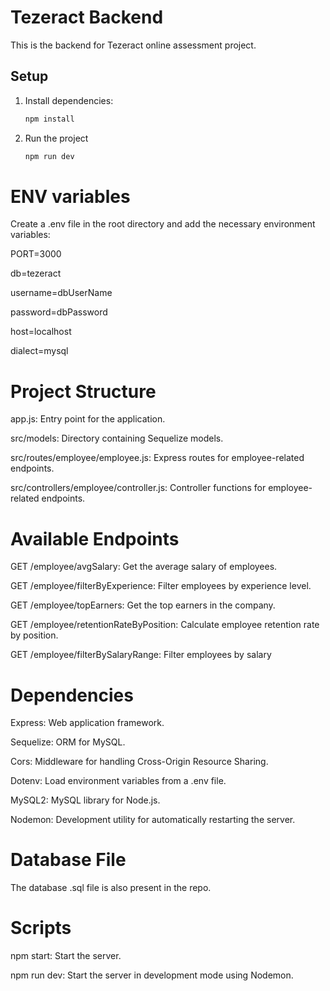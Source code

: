 # Tezeract Backend

This is the backend for Tezeract online assessment project.

## Setup

1. Install dependencies:

   ```bash
   npm install

   ```

2. Run the project
   ```bash
   npm run dev
   ```

# ENV variables

Create a .env file in the root directory and add the necessary environment variables:

PORT=3000

db=tezeract

username=dbUserName

password=dbPassword

host=localhost

dialect=mysql

# Project Structure

app.js: Entry point for the application.

src/models: Directory containing Sequelize models.

src/routes/employee/employee.js: Express routes for employee-related endpoints.

src/controllers/employee/controller.js: Controller functions for employee-related endpoints.

# Available Endpoints

GET /employee/avgSalary: Get the average salary of employees.

GET /employee/filterByExperience: Filter employees by experience level.

GET /employee/topEarners: Get the top earners in the company.

GET /employee/retentionRateByPosition: Calculate employee retention rate by position.

GET /employee/filterBySalaryRange: Filter employees by salary

# Dependencies

Express: Web application framework.

Sequelize: ORM for MySQL.

Cors: Middleware for handling Cross-Origin Resource Sharing.

Dotenv: Load environment variables from a .env file.

MySQL2: MySQL library for Node.js.

Nodemon: Development utility for automatically restarting the server.

# Database File
The database .sql file is also present in the repo.

# Scripts

npm start: Start the server.

npm run dev: Start the server in development mode using Nodemon.
